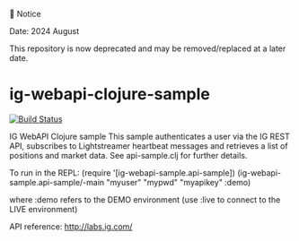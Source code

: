 🚧 Notice

Date: 2024 August

This repository is now deprecated and may be removed/replaced at a later date.

# ig-webapi-clojure-sample
[![Build Status](https://travis-ci.org/IG-Group/ig-webapi-clojure-sample.svg?branch=master)](https://travis-ci.org/IG-Group/ig-webapi-clojure-sample)

IG WebAPI Clojure sample
 This sample authenticates a user via the IG REST API, subscribes to Lightstreamer heartbeat messages and retrieves a list of positions and market data.
 See api-sample.clj for further details.

To run in the REPL:
(require '[ig-webapi-sample.api-sample])
(ig-webapi-sample.api-sample/-main "myuser" "mypwd" "myapikey" :demo)

where :demo refers to the DEMO environment (use :live to connect to the LIVE environment)

API reference:
 http://labs.ig.com/
